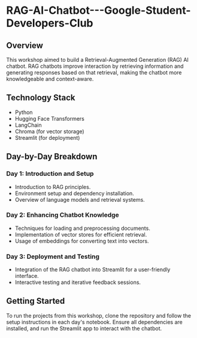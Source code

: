 # RAG-AI-Chatbot---Google-Student-Developers-Club
## Overview
This workshop aimed to build a Retrieval-Augmented Generation (RAG) AI chatbot. RAG chatbots improve interaction by retrieving information and generating responses based on that retrieval, making the chatbot more knowledgeable and context-aware.

## Technology Stack
- Python
- Hugging Face Transformers
- LangChain
- Chroma (for vector storage)
- Streamlit (for deployment)

## Day-by-Day Breakdown

### Day 1: Introduction and Setup
- Introduction to RAG principles.
- Environment setup and dependency installation.
- Overview of language models and retrieval systems.

### Day 2: Enhancing Chatbot Knowledge
- Techniques for loading and preprocessing documents.
- Implementation of vector stores for efficient retrieval.
- Usage of embeddings for converting text into vectors.

### Day 3: Deployment and Testing
- Integration of the RAG chatbot into Streamlit for a user-friendly interface.
- Interactive testing and iterative feedback sessions.

## Getting Started
To run the projects from this workshop, clone the repository and follow the setup instructions in each day's notebook. Ensure all dependencies are installed, and run the Streamlit app to interact with the chatbot.
